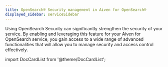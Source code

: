 ```yaml
---
title: OpenSearch® Security management in Aiven for OpenSearch®
displayed_sidebar: serviceSidebar
---
```


Using OpenSearch Security can significantly strengthen the security of
your service. By enabling and leveraging this feature for your Aiven for
OpenSearch service, you gain access to a wide range of advanced
functionalities that will allow you to manage security and access
control effectively.

import DocCardList from '@theme/DocCardList';

<DocCardList />
